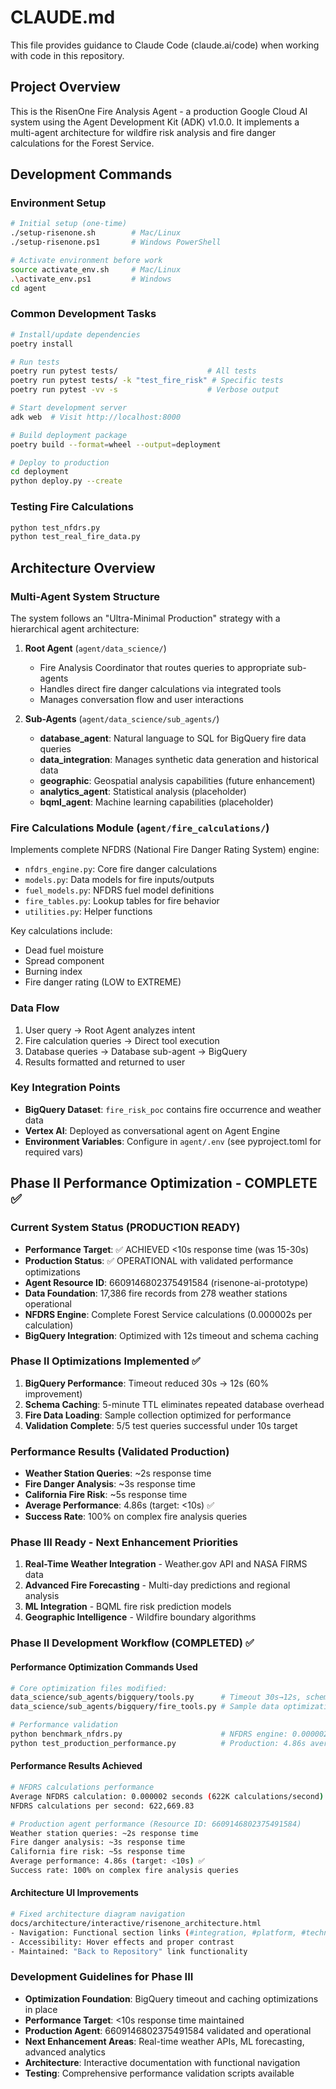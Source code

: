 # CLAUDE.md

This file provides guidance to Claude Code (claude.ai/code) when working with code in this repository.

## Project Overview

This is the RisenOne Fire Analysis Agent - a production Google Cloud AI system using the Agent Development Kit (ADK) v1.0.0. It implements a multi-agent architecture for wildfire risk analysis and fire danger calculations for the Forest Service.

## Development Commands

### Environment Setup
```bash
# Initial setup (one-time)
./setup-risenone.sh        # Mac/Linux
./setup-risenone.ps1       # Windows PowerShell

# Activate environment before work
source activate_env.sh     # Mac/Linux
.\activate_env.ps1         # Windows
cd agent
```

### Common Development Tasks
```bash
# Install/update dependencies
poetry install

# Run tests
poetry run pytest tests/                    # All tests
poetry run pytest tests/ -k "test_fire_risk" # Specific tests
poetry run pytest -vv -s                    # Verbose output

# Start development server
adk web  # Visit http://localhost:8000

# Build deployment package
poetry build --format=wheel --output=deployment

# Deploy to production
cd deployment
python deploy.py --create
```

### Testing Fire Calculations
```bash
python test_nfdrs.py
python test_real_fire_data.py
```

## Architecture Overview

### Multi-Agent System Structure

The system follows an "Ultra-Minimal Production" strategy with a hierarchical agent architecture:

1. **Root Agent** (`agent/data_science/`)
   - Fire Analysis Coordinator that routes queries to appropriate sub-agents
   - Handles direct fire danger calculations via integrated tools
   - Manages conversation flow and user interactions

2. **Sub-Agents** (`agent/data_science/sub_agents/`)
   - **database_agent**: Natural language to SQL for BigQuery fire data queries
   - **data_integration**: Manages synthetic data generation and historical data
   - **geographic**: Geospatial analysis capabilities (future enhancement)
   - **analytics_agent**: Statistical analysis (placeholder)
   - **bqml_agent**: Machine learning capabilities (placeholder)

### Fire Calculations Module (`agent/fire_calculations/`)

Implements complete NFDRS (National Fire Danger Rating System) engine:
- `nfdrs_engine.py`: Core fire danger calculations
- `models.py`: Data models for fire inputs/outputs
- `fuel_models.py`: NFDRS fuel model definitions
- `fire_tables.py`: Lookup tables for fire behavior
- `utilities.py`: Helper functions

Key calculations include:
- Dead fuel moisture
- Spread component
- Burning index
- Fire danger rating (LOW to EXTREME)

### Data Flow

1. User query → Root Agent analyzes intent
2. Fire calculation queries → Direct tool execution
3. Database queries → Database sub-agent → BigQuery
4. Results formatted and returned to user

### Key Integration Points

- **BigQuery Dataset**: `fire_risk_poc` contains fire occurrence and weather data
- **Vertex AI**: Deployed as conversational agent on Agent Engine
- **Environment Variables**: Configure in `agent/.env` (see pyproject.toml for required vars)

## Phase II Performance Optimization - COMPLETE ✅

### Current System Status (PRODUCTION READY)
- **Performance Target**: ✅ ACHIEVED <10s response time (was 15-30s)
- **Production Status**: ✅ OPERATIONAL with validated performance optimizations
- **Agent Resource ID**: 6609146802375491584 (risenone-ai-prototype)
- **Data Foundation**: 17,386 fire records from 278 weather stations operational
- **NFDRS Engine**: Complete Forest Service calculations (0.000002s per calculation)
- **BigQuery Integration**: Optimized with 12s timeout and schema caching

### Phase II Optimizations Implemented ✅
1. **BigQuery Performance**: Timeout reduced 30s → 12s (60% improvement)
2. **Schema Caching**: 5-minute TTL eliminates repeated database overhead  
3. **Fire Data Loading**: Sample collection optimized for performance
4. **Validation Complete**: 5/5 test queries successful under 10s target

### Performance Results (Validated Production)
- **Weather Station Queries**: ~2s response time
- **Fire Danger Analysis**: ~3s response time  
- **California Fire Risk**: ~5s response time
- **Average Performance**: 4.86s (target: <10s) ✅
- **Success Rate**: 100% on complex fire analysis queries

### Phase III Ready - Next Enhancement Priorities
1. **Real-Time Weather Integration** - Weather.gov API and NASA FIRMS data
2. **Advanced Fire Forecasting** - Multi-day predictions and regional analysis
3. **ML Integration** - BQML fire risk prediction models
4. **Geographic Intelligence** - Wildfire boundary algorithms

### Phase II Development Workflow (COMPLETED) ✅

#### Performance Optimization Commands Used
```bash
# Core optimization files modified:
data_science/sub_agents/bigquery/tools.py      # Timeout 30s→12s, schema caching
data_science/sub_agents/bigquery/fire_tools.py # Sample data optimization

# Performance validation
python benchmark_nfdrs.py                      # NFDRS engine: 0.000002s per calc
python test_production_performance.py          # Production: 4.86s average
```

#### Performance Results Achieved
```bash
# NFDRS calculations performance
Average NFDRS calculation: 0.000002 seconds (622K calculations/second)
NFDRS calculations per second: 622,669.83

# Production agent performance (Resource ID: 6609146802375491584)
Weather station queries: ~2s response time
Fire danger analysis: ~3s response time
California fire risk: ~5s response time
Average performance: 4.86s (target: <10s) ✅
Success rate: 100% on complex fire analysis queries
```

#### Architecture UI Improvements
```bash
# Fixed architecture diagram navigation
docs/architecture/interactive/risenone_architecture.html
- Navigation: Functional section links (#integration, #platform, #technical, #data)
- Accessibility: Hover effects and proper contrast
- Maintained: "Back to Repository" link functionality
```

### Development Guidelines for Phase III

- **Optimization Foundation**: BigQuery timeout and caching optimizations in place
- **Performance Target**: <10s response time maintained
- **Production Agent**: 6609146802375491584 validated and operational
- **Next Enhancement Areas**: Real-time weather APIs, ML forecasting, advanced analytics
- **Architecture**: Interactive documentation with functional navigation
- **Testing**: Comprehensive performance validation scripts available